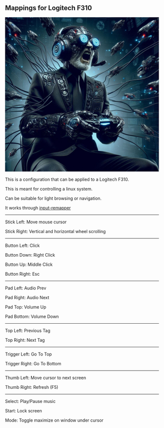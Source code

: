 ## Mappings for Logitech F310

![](image.jpg)

This is a configuration that can be applied to a Logitech F310.

This is meant for controlling a linux system.

Can be suitable for light browsing or navigation.

It works through [input-remapper](https://github.com/sezanzeb/input-remapper)

---

Stick Left: Move mouse cursor

Stick Right: Vertical and horizontal wheel scrolling

---

Button Left: Click

Button Down: Right Click

Button Up: Middle Click

Button Right: Esc

---

Pad Left: Audio Prev

Pad Right: Audio Next

Pad Top: Volume Up

Pad Bottom: Volume Down

---

Top Left: Previous Tag

Top Right: Next Tag

---

Trigger Left: Go To Top

Trigger Right: Go To Bottom

---

Thumb Left: Move cursor to next screen

Thumb Right: Refresh (F5)

---

Select: Play/Pause music

Start: Lock screen

Mode: Toggle maximize on window under cursor